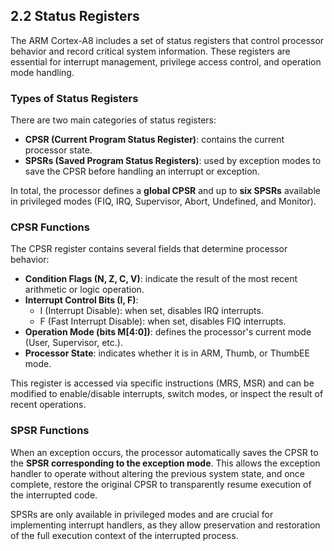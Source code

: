 ## 2.2 Status Registers

The ARM Cortex-A8 includes a set of status registers that control processor behavior and record critical system information. These registers are essential for interrupt management, privilege access control, and operation mode handling.

### Types of Status Registers

There are two main categories of status registers:

* **CPSR (Current Program Status Register)**: contains the current processor state.
* **SPSRs (Saved Program Status Registers)**: used by exception modes to save the CPSR before handling an interrupt or exception.

In total, the processor defines a **global CPSR** and up to **six SPSRs** available in privileged modes (FIQ, IRQ, Supervisor, Abort, Undefined, and Monitor).

### CPSR Functions

The CPSR register contains several fields that determine processor behavior:

* **Condition Flags (N, Z, C, V)**: indicate the result of the most recent arithmetic or logic operation.
* **Interrupt Control Bits (I, F)**:
  * I (Interrupt Disable): when set, disables IRQ interrupts.
  * F (Fast Interrupt Disable): when set, disables FIQ interrupts.
* **Operation Mode (bits M\[4:0])**: defines the processor's current mode (User, Supervisor, etc.).
* **Processor State**: indicates whether it is in ARM, Thumb, or ThumbEE mode.

This register is accessed via specific instructions (MRS, MSR) and can be modified to enable/disable interrupts, switch modes, or inspect the result of recent operations.

### SPSR Functions

When an exception occurs, the processor automatically saves the CPSR to the **SPSR corresponding to the exception mode**. This allows the exception handler to operate without altering the previous system state, and once complete, restore the original CPSR to transparently resume execution of the interrupted code.

SPSRs are only available in privileged modes and are crucial for implementing interrupt handlers, as they allow preservation and restoration of the full execution context of the interrupted process.
